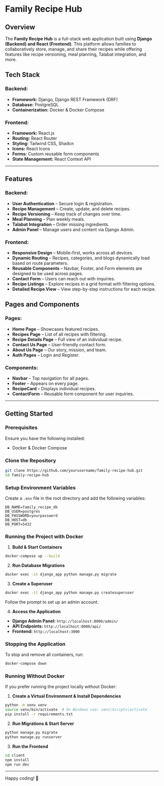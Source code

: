 # Family Recipe Hub

## Overview
The **Family Recipe Hub** is a full-stack web application built using **Django (Backend) and React (Frontend)**. This platform allows families to collaboratively store, manage, and share their recipes while offering features like recipe versioning, meal planning, Talabat integration, and more.

## Tech Stack
### Backend:
- **Framework:** Django, Django REST Framework (DRF)
- **Database:** PostgreSQL
- **Containerization:** Docker & Docker Compose

### Frontend:
- **Framework:** React.js
- **Routing:** React Router
- **Styling:** Tailwind CSS, Shadcn
- **Icons:** React Icons
- **Forms:** Custom reusable form components
- **State Management:** React Context API

---

## Features
### Backend:
- **User Authentication** – Secure login & registration.
- **Recipe Management** – Create, update, and delete recipes.
- **Recipe Versioning** – Keep track of changes over time.
- **Meal Planning** – Plan weekly meals.
- **Talabat Integration** – Order missing ingredients.
- **Admin Panel** – Manage users and content via Django Admin.

### Frontend:
- **Responsive Design** – Mobile-first, works across all devices.
- **Dynamic Routing** – Recipes, categories, and blogs dynamically load based on route parameters.
- **Reusable Components** – Navbar, Footer, and Form elements are designed to be used across pages.
- **Contact Form** – Users can reach out with inquiries.
- **Recipe Listings** – Explore recipes in a grid format with filtering options.
- **Detailed Recipe View** – View step-by-step instructions for each recipe.

## Pages and Components
### Pages:
- **Home Page** – Showcases featured recipes.
- **Recipes Page** – List of all recipes with filtering.
- **Recipe Details Page** – Full view of an individual recipe.
- **Contact Us Page** – User-friendly contact form.
- **About Us Page** – Our story, mission, and team.
- **Auth Pages** – Login and Register.

### Components:
- **Navbar** – Top navigation for all pages.
- **Footer** – Appears on every page.
- **RecipeCard** – Displays individual recipes.
- **ContactForm** – Reusable form component for user inquiries.

---

## Getting Started

### Prerequisites
Ensure you have the following installed:
- Docker & Docker Compose

### Clone the Repository
```bash
git clone https://github.com/yourusername/family-recipe-hub.git
cd family-recipe-hub
```

### Setup Environment Variables
Create a `.env` file in the root directory and add the following variables:
```
DB_NAME=family_recipe_db
DB_USER=postgres
DB_PASSWORD=yourpassword
DB_HOST=db
DB_PORT=5432
```

### Running the Project with Docker
1. **Build & Start Containers**
```bash
docker-compose up --build
```

2. **Run Database Migrations**
```bash
docker exec -it django_app python manage.py migrate
```

3. **Create a Superuser**
```bash
docker exec -it django_app python manage.py createsuperuser
```
Follow the prompt to set up an admin account.

4. **Access the Application**
- **Django Admin Panel:** `http://localhost:8000/admin/`
- **API Endpoints:** `http://localhost:8000/api/`
- **Frontend:** `http://localhost:3000`

### Stopping the Application
To stop and remove all containers, run:
```bash
docker-compose down
```

### Running Without Docker
If you prefer running the project locally without Docker:
1. **Create a Virtual Environment & Install Dependencies**
```bash
python -m venv venv
source venv/bin/activate  # On Windows use: venv\Scripts\activate
pip install -r requirements.txt
```

2. **Run Migrations & Start Server**
```bash
python manage.py migrate
python manage.py runserver
```

3. **Run the Frontend**
```bash
cd client
npm install
npm run dev
```

---

Happy coding! 🚀
